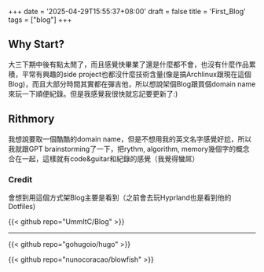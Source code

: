 +++
date = '2025-04-29T15:55:37+08:00'
draft = false
title = 'First_Blog'
tags = ["blog"]
+++

## Why Start?
大三下期中後有點太閒了，而且感覺快畢業了還是什麼都不會，也沒有什麼作品累積，平常有興趣的side project也都沒什麼技術含量(像是搞Archlinux跟現在這個Blog)，而且大部分時間其實都在彈吉他，所以想說架個Blog跟買個domain name來玩一下順便紀錄。但是我感覺我很快就忘記要更新了:)

## Rithmory
我想說要取一個酷酷的domain name，但是不想用我的英文名字感覺好尬，所以我就跟GPT brainstorming了一下，把rythm, algorithm, memory幾個字的概念合在一起，這樣就有code&guitar和紀錄的感覺（我覺得蠻屌）

### Credit
會想到用這個方式架Blog主要是看到（之前會去玩Hyprland也是看到他的Dotfiles)

{{< github repo="UmmItC/Blog" >}}

---

{{< github repo="gohugoio/hugo" >}}

{{< github repo="nunocoracao/blowfish" >}}
